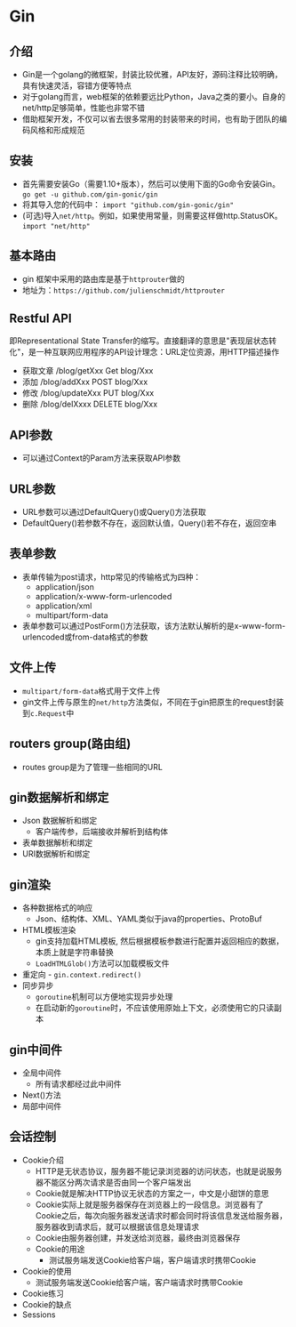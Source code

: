 # Gin

## 介绍
- Gin是一个golang的微框架，封装比较优雅，API友好，源码注释比较明确，具有快速灵活，容错方便等特点
- 对于golang而言，web框架的依赖要远比Python，Java之类的要小。自身的net/http足够简单，性能也非常不错
- 借助框架开发，不仅可以省去很多常用的封装带来的时间，也有助于团队的编码风格和形成规范

## 安装
- 首先需要安装Go（需要1.10+版本），然后可以使用下面的Go命令安装Gin。
`go get -u github.com/gin-gonic/gin`
- 将其导入您的代码中：
`import "github.com/gin-gonic/gin"`
- (可选)导入```net/http```。例如，如果使用常量，则需要这样做http.StatusOK。
`import "net/http"`
  
## 基本路由
- gin 框架中采用的路由库是基于```httprouter```做的
- 地址为：`https://github.com/julienschmidt/httprouter`

## Restful API
即Representational State Transfer的缩写。直接翻译的意思是"表现层状态转化"，是一种互联网应用程序的API设计理念：URL定位资源，用HTTP描述操作
- 获取文章 /blog/getXxx Get blog/Xxx
- 添加 /blog/addXxx POST blog/Xxx
- 修改 /blog/updateXxx PUT blog/Xxx
- 删除 /blog/delXxxx DELETE blog/Xxx

## API参数
- 可以通过Context的Param方法来获取API参数

## URL参数
- URL参数可以通过DefaultQuery()或Query()方法获取
- DefaultQuery()若参数不存在，返回默认值，Query()若不存在，返回空串

## 表单参数
- 表单传输为post请求，http常见的传输格式为四种： 
  - application/json
  - application/x-www-form-urlencoded
  - application/xml
  - multipart/form-data
- 表单参数可以通过PostForm()方法获取，该方法默认解析的是x-www-form-urlencoded或from-data格式的参数

## 文件上传
- `multipart/form-data`格式用于文件上传
- gin文件上传与原生的`net/http`方法类似，不同在于gin把原生的request封装到`c.Request`中

## routers group(路由组)
- routes group是为了管理一些相同的URL

## gin数据解析和绑定
- Json 数据解析和绑定
  - 客户端传参，后端接收并解析到结构体  
- 表单数据解析和绑定
- URI数据解析和绑定

## gin渲染
- 各种数据格式的响应
  - Json、结构体、XML、YAML类似于java的properties、ProtoBuf  
- HTML模板渲染
  - gin支持加载HTML模板, 然后根据模板参数进行配置并返回相应的数据，本质上就是字符串替换
  - `LoadHTMLGlob()`方法可以加载模板文件
- 重定向 - `gin.context.redirect()`
- 同步异步
  - `goroutine`机制可以方便地实现异步处理
  - 在启动新的`goroutine`时，不应该使用原始上下文，必须使用它的只读副本
  
## gin中间件
- 全局中间件
  - 所有请求都经过此中间件
- Next()方法
- 局部中间件

## 会话控制
- Cookie介绍
  - HTTP是无状态协议，服务器不能记录浏览器的访问状态，也就是说服务器不能区分两次请求是否由同一个客户端发出
  - Cookie就是解决HTTP协议无状态的方案之一，中文是小甜饼的意思
  - Cookie实际上就是服务器保存在浏览器上的一段信息。浏览器有了Cookie之后，每次向服务器发送请求时都会同时将该信息发送给服务器，服务器收到请求后，就可以根据该信息处理请求
  - Cookie由服务器创建，并发送给浏览器，最终由浏览器保存
  - Cookie的用途 
    - 测试服务端发送Cookie给客户端，客户端请求时携带Cookie
- Cookie的使用
  - 测试服务端发送Cookie给客户端，客户端请求时携带Cookie
- Cookie练习
- Cookie的缺点
- Sessions



